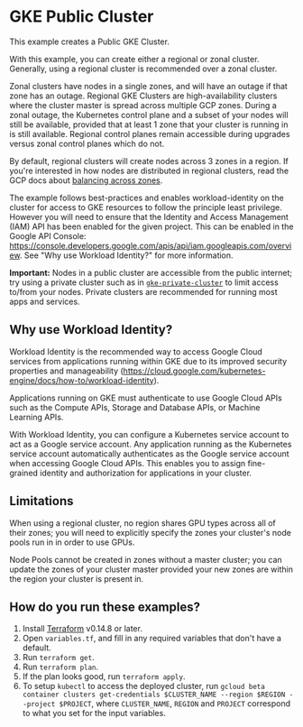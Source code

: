 # GKE Public Cluster

This example creates a Public GKE Cluster.

With this example, you can create either a regional or zonal cluster. Generally, using a regional cluster is recommended
over a zonal cluster.

Zonal clusters have nodes in a single zones, and will have an outage if that zone has an outage. Regional GKE Clusters
are high-availability clusters where the cluster master is spread across multiple GCP zones. During a zonal outage, the
Kubernetes control plane and a subset of your nodes will still be available, provided that at least 1 zone that your
cluster is running in is still available. Regional control planes remain accessible during upgrades versus zonal control
planes which do not.

By default, regional clusters will create nodes across 3 zones in a region. If you're interested in how nodes are
distributed in regional clusters, read the GCP docs about [balancing across zones](https://cloud.google.com/kubernetes-engine/docs/concepts/cluster-autoscaler#balancing_across_zones).

The example follows best-practices and enables workload-identity on the cluster for access to GKE resources to follow the
principle least privilege. However you will need to ensure that the Identity and Access Management (IAM) API has been
enabled for the given project. This can be enabled in the Google API Console:
https://console.developers.google.com/apis/api/iam.googleapis.com/overview. See "Why use Workload Identity?" for more information.

**Important:** Nodes in a public cluster are accessible from the public internet; try using a private cluster such as in
[`gke-private-cluster`](../gke-private-cluster) to limit access to/from your nodes. Private clusters are recommended for
running most apps and services.

## Why use Workload Identity?

Workload Identity is the recommended way to access Google Cloud services from applications running within GKE due to its improved security properties and manageability (https://cloud.google.com/kubernetes-engine/docs/how-to/workload-identity).


Applications running on GKE must authenticate to use Google Cloud APIs such as the Compute APIs, Storage and Database APIs, or Machine Learning APIs.

With Workload Identity, you can configure a Kubernetes service account to act as a Google service account. Any application running as the Kubernetes service account automatically authenticates as the Google service account when accessing Google Cloud APIs. This enables you to assign fine-grained identity and authorization for applications in your cluster.


## Limitations

When using a regional cluster, no region shares GPU types across all of their zones; you will need to explicitly specify
the zones your cluster's node pools run in in order to use GPUs.

Node Pools cannot be created in zones without a master cluster; you can update the zones of your cluster master provided
your new zones are within the region your cluster is present in.

## How do you run these examples?

1. Install [Terraform](https://learn.hashicorp.com/terraform/getting-started/install.html) v0.14.8 or later.
1. Open `variables.tf`, and fill in any required variables that don't have a default.
1. Run `terraform get`.
1. Run `terraform plan`.
1. If the plan looks good, run `terraform apply`.
1. To setup `kubectl` to access the deployed cluster, run `gcloud beta container clusters get-credentials $CLUSTER_NAME
--region $REGION --project $PROJECT`, where `CLUSTER_NAME`, `REGION` and `PROJECT` correspond to what you set for the
input variables.
